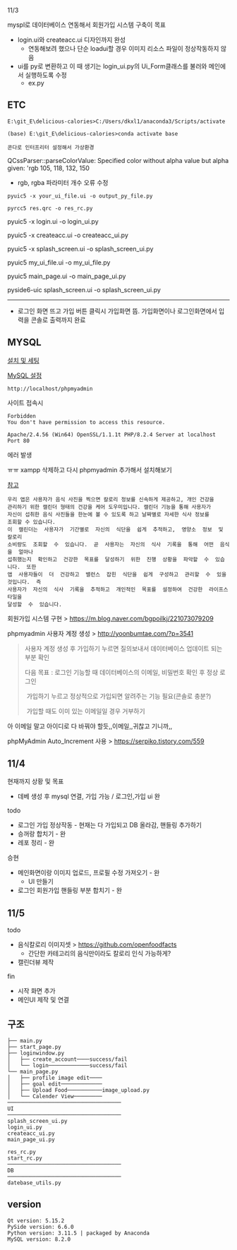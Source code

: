 11/3

myspl로 데이터베이스 연동해서 회원가입 시스템 구축이 목표

- login.ui와 createacc.ui 디자인까지 완성
  - 연동해보려 했으나 단순 loadui할 경우 이미지 리소스 파일이 정상작동하지 않음
- ui를 py로 변환하고 이 때 생기는 login_ui.py의 Ui_Form클래스를 불러와 메인에서 실행하도록 수정
  - ex.py


## ETC

```
E:\git_E\delicious-calories>C:/Users/dkxl1/anaconda3/Scripts/activate

(base) E:\git_E\delicious-calories>conda activate base

콘다로 인터프리터 설정해서 가상환경
```

QCssParser::parseColorValue: Specified color without alpha value but alpha given: 'rgb 105, 118, 132, 150

- rgb, rgba 파라미터 개수 오류 수정


```
pyuic5 -x your_ui_file.ui -o output_py_file.py

pyrcc5 res.qrc -o res_rc.py
```

pyuic5 -x login.ui -o login_ui.py

pyuic5 -x  createacc.ui -o createacc_ui.py

pyuic5 -x splash_screen.ui -o splash_screen_ui.py

pyuic5 my_ui_file.ui -o my_ui_file.py

pyuic5 main_page.ui -o main_page_ui.py

pyside6-uic splash_screen.ui -o splash_screen_ui.py

---

- 로그인 화면 뜨고 가입 버튼 클릭시 가입화면 뜸. 가입화면이나 로그인화면에서 입력을 콘솔로 출력까지 완료

## MYSQL

[설치 및 세팅](https://blog.naver.com/PostView.nhn?blogId=saegot&logNo=222453762728)

[MySQL 설정](https://blog.naver.com/chogar/221925309816)

````
http://localhost/phpmyadmin
````

사이트 접속시 

```
Forbidden
You don't have permission to access this resource.

Apache/2.4.56 (Win64) OpenSSL/1.1.1t PHP/8.2.4 Server at localhost Port 80
```

에러 발생

ㅠㅠ xampp 삭제하고 다시 phpmyadmin 추가해서 설치해보기

[참고](https://blog.containerize.com/ko/how-to-setup-xampp-and-phpmyadmin-as-localhost-on-windows/)

```
우리 앱은 사용자가 음식 사진을 찍으면 칼로리 정보를 신속하게 제공하고, 개인 건강을 
관리하기 위한 캘린더 형태의 건강을 케어 도우미입니다. 캘린더 기능을 통해 사용자가 
자신이 섭취한 음식 사진들을 한눈에 볼 수 있도록 하고 날짜별로 자세한 식사 정보를 
조회할 수 있습니다.
이  캘린더는  사용자가  기간별로  자신의  식단을  쉽게  추적하고,  영양소  정보  및  칼로리 
소비량도  조회할  수  있습니다.  곧  사용자는  자신의  식사  기록을  통해  어떤  음식을  얼마나 
섭취했는지  확인하고  건강한  목표를  달성하기  위한  진행  상황을  파악할  수  있습니다.  또한 
앱  사용자들이  더  건강하고  밸런스  잡힌  식단을  쉽게  구성하고  관리할  수  있을  것입니다.  즉 
사용자가  자신의  식사  기록을  추적하고  개인적인  목표를  설정하여  건강한  라이프스타일을 
달성할  수  있습니다.
```



회원가입 시스템 구현 > https://m.blog.naver.com/bgpoilkj/221073079209

phpmyadmin 사용자 계정 생성 > http://yoonbumtae.com/?p=3541



>  사용자 계정 생성 후 가입하기 누르면 질의보내서 데이터베이스 업데이트 되는 부분 확인
>
>  다음 목표 : 로그인 기능할 때 데이터베이스의 이메일, 비밀번호 확인 후 정상 로그인
>
>  ​			가입하기 누르고 정상적으로 가입되면 알려주는 기능 필요(콘솔로 충분?)
>
>  ​		가입할 때도 이미 있는 이메일일 경우 거부하기

아 이메일 말고 아이디로 다 바꿔야 할듯,,이메일,,귀찮고 기니까,,

phpMyAdmin Auto_Increment 사용 > https://serpiko.tistory.com/559



## 11/4

현재까지 상황 및 목표

- 데베 생성 후 mysql 연결, 가입 가능 / 로그인,가입 ui 완

todo

- 로그인 가입 정상작동 - 현재는 다 가입되고 DB 올라감, 핸들링 추가하기
- 승꺼랑 합치기 - 완
- 레포 정리 - 완

승현

- 메인화면이랑 이미지 업로드, 프로필 수정 가져오기 - 완
  - UI 만들기
- 로그인 회원가입 핸들링 부분 합치기 - 완




## 11/5

todo

- 음식칼로리 이미지셋 > https://github.com/openfoodfacts
  - 간단한 카테고리의 음식만이라도 칼로리 인식 가능하게?
- 캘린더뷰 제작



fin

- 시작 화면 추가
- 메인UI 제작 및 연결

## 구조

```
├── main.py
├── start_page.py
├── loginwindow.py
│   ├── create_account────success/fail
│   └── login─────────────success/fail
└── main_page.py
│   ├── profile image edit────
│   ├── goal edit─────────────
│   ├── Upload Food───────────image_upload.py
│   └── Calender View─────────
────────────────────────────────────
UI
────────────────────────────────────
splash_screen_ui.py
login_ui.py
createacc_ui.py
main_page_ui.py

res_rc.py
start_rc.py
────────────────────────────────────
DB
────────────────────────────────────
datebase_utils.py

```

## version

```
Qt version: 5.15.2
PySide version: 6.6.0
Python version: 3.11.5 | packaged by Anaconda
MySQL version: 8.2.0
```

